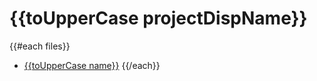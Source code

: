 # {{toUpperCase projectDispName}}

{{#each files}}
- [{{toUpperCase name}}]({{docFileName}})
{{/each}}
